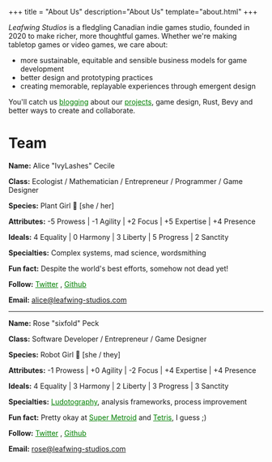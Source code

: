 +++
title = "About Us"
description="About Us"
template="about.html"
+++

*Leafwing Studios* is a fledgling Canadian indie games studio, founded in 2020 to make richer, more thoughtful games.
Whether we're making tabletop games or video games, we care about:

* more sustainable, equitable and sensible business models for game development
* better design and prototyping practices
* creating memorable, replayable experiences through emergent design

You'll catch us <a href="/blog" style="color: green;">blogging</a> about our  <a href="/projects" style="color: green;">projects</a>, game design, Rust, Bevy and better ways to create and collaborate.

# Team

 
**Name:** Alice "IvyLashes" Cecile

**Class:** Ecologist / Mathematician / Entrepreneur / Programmer / Game Designer

**Species:** Plant Girl 🍃 [she / her]

**Attributes:** -5 Prowess | -1 Agility | +2 Focus | +5 Expertise | +4 Presence

**Ideals:** 4 Equality | 0 Harmony | 3 Liberty | 5 Progress | 2 Sanctity

**Specialties:** Complex systems, mad science, wordsmithing

**Fun fact:** Despite the world's best efforts, somehow not dead yet!

**Follow:** <a href="https://twitter.com/AliceICecile" style="color: green;">Twitter</a> , <a href="https://github.com/alice-i-cecile" style="color: green;">Github</a>


**Email:** alice@leafwing-studios.com

---

**Name:** Rose "sixfold" Peck

**Class:** Software Developer / Entrepreneur / Game Designer

**Species:** Robot Girl 🤖 [she / they]

**Attributes:** -1 Prowess | +0 Agility | -2 Focus | +4 Expertise | +4 Presence

**Ideals:** 4 Equality | 3 Harmony | 2 Liberty | 3 Progress | 3 Sanctity

**Specialties:** <a href="https://www.youtube.com/watch?v=5ebIizhEgxg&t=521s" style="color: green;">Ludotography</a>, analysis frameworks, process improvement

**Fun fact:** Pretty okay at <a href="https://www.speedrun.com/plof27/" style="color: green;">Super Metroid</a> and <a href="https://www.youtube.com/watch?v=kIf0LqfK50I" style="color: green;">Tetris</a>, I guess ;)

**Follow:** <a href="https://twitter.com/plof27" style="color: green;">Twitter</a> , <a href="https://github.com/plof27" style="color: green;">Github</a>

**Email:** rose@leafwing-studios.com